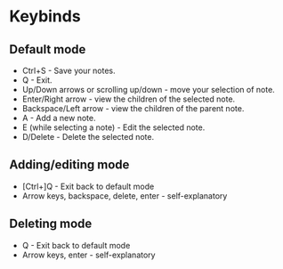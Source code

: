 # Keybinds

## Default mode

- Ctrl+S - Save your notes.
- Q - Exit.
- Up/Down arrows or scrolling up/down - move your selection of note.
- Enter/Right arrow - view the children of the selected note.
- Backspace/Left arrow - view the children of the parent note.
- A - Add a new note.
- E (while selecting a note) - Edit the selected note.
- D/Delete - Delete the selected note.

## Adding/editing mode

- [Ctrl+]Q - Exit back to default mode
- Arrow keys, backspace, delete, enter - self-explanatory

## Deleting mode

- Q - Exit back to default mode
- Arrow keys, enter - self-explanatory
